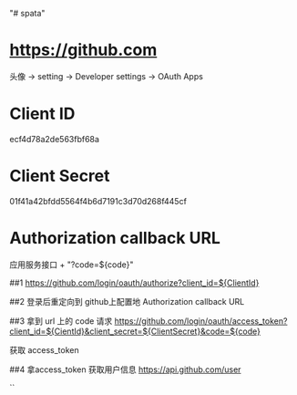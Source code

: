 "# spata" 

# https://github.com
头像 -> setting -> Developer settings -> OAuth Apps

# Client ID
ecf4d78a2de563fbf68a

# Client Secret
01f41a42bfdd5564f4b6d7191c3d70d268f445cf

# Authorization callback URL
应用服务接口 + "?code=${code}"


##1
https://github.com/login/oauth/authorize?client_id=${ClientId}

##2
登录后重定向到 github上配置地 Authorization callback URL

##3
拿到 url 上的 code
请求 https://github.com/login/oauth/access_token?client_id=${CientId}&client_secret=${ClientSecret}&code=${code}

获取 access_token

##4
拿access_token 获取用户信息
https://api.github.com/user

``
